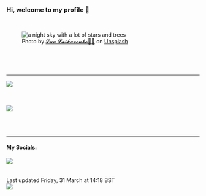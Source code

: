 <h3>Hi, welcome to my profile 👋</h3>

<br />
<figure>
  <img
    src="https://images.unsplash.com/photo-1649200517334-078dc7582f63?crop=entropy&cs=tinysrgb&fit=max&fm=jpg&ixid=MnwyNzQ3MDB8MHwxfHJhbmRvbXx8fHx8fHx8fDE2ODAyNjU0NjE&ixlib=rb-4.0.3&q=80&w=1080&auto=format"
    alt="a night sky with a lot of stars and trees" 
  />
  <figcaption>Photo by <a
    href="https://unsplash.com/@luu_las?utm_source=Profile%20readme&utm_medium=referral">𝓛𝓾𝓾 𝓛𝓪𝓼̌𝓴𝓪𝓿𝓮𝓷𝓴𝓸🖤🥀</a> on <a
    href="https://unsplash.com/?utm_source=Profile%20readme&utm_medium=referral">Unsplash</a></figcaption>
</figure>




  <br /><br /><br />

<hr />
<img
  src="https://github-readme-stats.vercel.app/api?username=shanelucy&show_icons=true&theme=calm"
/>
<br /><br /><br />

<img 
  src="https://github-readme-stats.vercel.app/api/top-langs/?username=shanelucy&theme=calm"
/>
<br /><br /><br /><br />
<hr />
<h4>My Socials:</h4>
<a href="https://uk.linkedin.com/in/shane-lucy-4735b616a">
  <img
    src="https://img.shields.io/badge/linkedin%20-%230077B5.svg?&style=for-the-badge&logo=linkedin&logoColor=white"
  />
</a>
<br /><br /><br />
Last updated Friday, 31 March at 14:18 BST
<br />
<img
  src="https://github.com/ShaneLucy/ShaneLucy/workflows/README%20build/badge.svg"
/>
